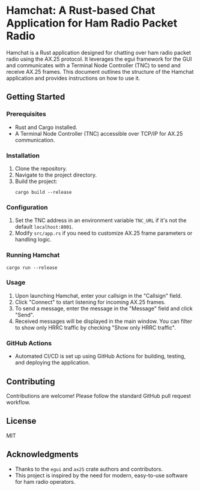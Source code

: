 # Hamchat: A Rust-based Chat Application for Ham Radio Packet Radio

Hamchat is a Rust application designed for chatting over ham radio packet radio using the AX.25 protocol. It leverages the egui framework for the GUI and communicates with a Terminal Node Controller (TNC) to send and receive AX.25 frames. This document outlines the structure of the Hamchat application and provides instructions on how to use it.
## Getting Started

### Prerequisites

- Rust and Cargo installed.
- A Terminal Node Controller (TNC) accessible over TCP/IP for AX.25 communication.

### Installation

1. Clone the repository.
2. Navigate to the project directory.
3. Build the project:
   ```shell
   cargo build --release
   ```

### Configuration

1. Set the TNC address in an environment variable `TNC_URL` if it's not the default `localhost:8001`.
2. Modify `src/app.rs` if you need to customize AX.25 frame parameters or handling logic.

### Running Hamchat

  ```shell
  cargo run --release
  ```

### Usage

1. Upon launching Hamchat, enter your callsign in the "Callsign" field.
2. Click "Connect" to start listening for incoming AX.25 frames.
3. To send a message, enter the message in the "Message" field and click "Send".
4. Received messages will be displayed in the main window. You can filter to show only HRRC traffic by checking "Show only HRRC traffic".

### GitHub Actions

- Automated CI/CD is set up using GitHub Actions for building, testing, and deploying the application.

## Contributing

Contributions are welcome! Please follow the standard GitHub pull request workflow.

## License

MIT

## Acknowledgments

- Thanks to the `egui` and `ax25` crate authors and contributors.
- This project is inspired by the need for modern, easy-to-use software for ham radio operators.

